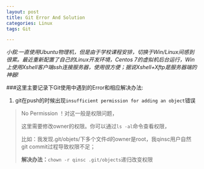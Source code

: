 ```yaml
---
layout: post
title: Git Error And Solution
categories: Linux
tags: Git

---
```


*小叙:一直使用Ubuntu物理机，但是由于学校课程安排，切换于Win/Linux间感到很累。最近重新配置了自己的Linux开发环境，Centos 7的虚拟机后台运行，Win上使用Xshell客户端ssh连接服务器，使用很方便；据说Xshell+Xftp是服务器端的神器!*

###这里主要记录下Git使用中遇到的Error和相应解决办法:

1. git在push的时候出现`insufficient permission for adding an object`错误
> No Permission ！对这一般是权限问题，
> 
> 这里需要修改owner的权限。你可以通过`ls -al`命令查看权限，
> 
> 比如：我发现.git/objets/下多个文件d的owner是root，我qinsc用户自然git commit过程导致权限不足；
>
> **解决办法：**`chown -r qinsc .git/objects`递归改变权限


